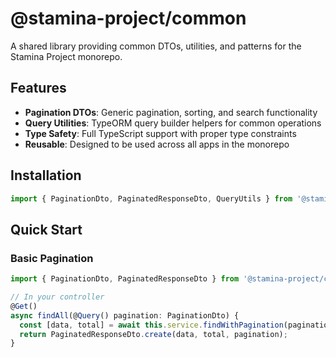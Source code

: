 # @stamina-project/common

A shared library providing common DTOs, utilities, and patterns for the Stamina Project monorepo.

## Features

- **Pagination DTOs**: Generic pagination, sorting, and search functionality
- **Query Utilities**: TypeORM query builder helpers for common operations
- **Type Safety**: Full TypeScript support with proper type constraints
- **Reusable**: Designed to be used across all apps in the monorepo

## Installation

```typescript
import { PaginationDto, PaginatedResponseDto, QueryUtils } from '@stamina-project/common';
```

## Quick Start

### Basic Pagination

```typescript
import { PaginationDto, PaginatedResponseDto } from '@stamina-project/common';

// In your controller
@Get()
async findAll(@Query() pagination: PaginationDto) {
  const [data, total] = await this.service.findWithPagination(pagination);
  return PaginatedResponseDto.create(data, total, pagination);
}
```